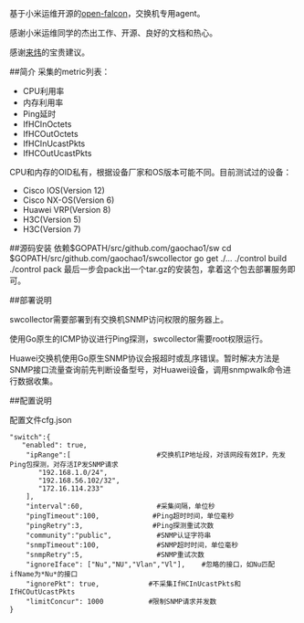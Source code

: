 

基于小米运维开源的[open-falcon](http://open-falcon.com)，交换机专用agent。

感谢小米运维同学的杰出工作、开源、良好的文档和热心。

感谢[来炜](https://github.com/laiwei)的宝贵建议。

##简介
采集的metric列表：

* CPU利用率
* 内存利用率
* Ping延时
* IfHCInOctets
* IfHCOutOctets
* IfHCInUcastPkts
* IfHCOutUcastPkts

CPU和内存的OID私有，根据设备厂家和OS版本可能不同。目前测试过的设备：

* Cisco IOS(Version 12)
* Cisco NX-OS(Version 6)
* Huawei VRP(Version 8)
* H3C(Version 5)
* H3C(Version 7)

##源码安装
	依赖$GOPATH/src/github.com/gaochao1/sw
	cd $GOPATH/src/github.com/gaochao1/swcollector
	go get ./...
	./control build
	./control pack
	最后一步会pack出一个tar.gz的安装包，拿着这个包去部署服务即可。

##部署说明

swcollector需要部署到有交换机SNMP访问权限的服务器上。

使用Go原生的ICMP协议进行Ping探测，swcollector需要root权限运行。

Huawei交换机使用Go原生SNMP协议会报超时或乱序错误。暂时解决方法是SNMP接口流量查询前先判断设备型号，对Huawei设备，调用snmpwalk命令进行数据收集。


##配置说明

配置文件cfg.json

	"switch":{
	   "enabled": true,          
		"ipRange":[						#交换机IP地址段，对该网段有效IP，先发Ping包探测，对存活IP发SNMP请求
           "192.168.1.0/24",      
           "192.168.56.102/32",
           "172.16.114.233" 
 		],
		"interval":60,					#采集间隔，单位秒
		"pingTimeout":100, 			   #Ping超时时间，单位毫秒
		"pingRetry":3,				   #Ping探测重试次数
		"community":"public",			#SNMP认证字符串
		"snmpTimeout":100,				#SNMP超时时间，单位毫秒
		"snmpRetry":5,					#SNMP重试次数
		"ignoreIface": ["Nu","NU","Vlan","Vl"],    #忽略的接口，如Nu匹配ifName为*Nu*的接口
		"ignorePkt": true,            #不采集IfHCInUcastPkts和IfHCOutUcastPkts		
 		"limitConcur": 1000           #限制SNMP请求并发数
    }


